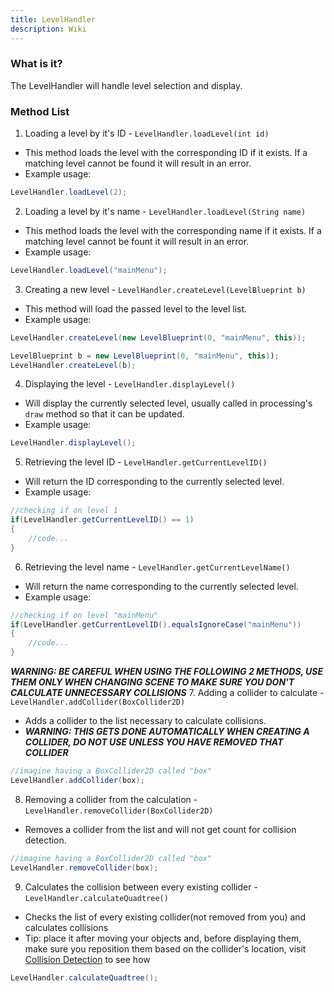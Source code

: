```yaml
---
title: LevelHandler
description: Wiki
---
```


### What is it?

The LevelHandler will handle level selection and display.

### Method List

1. Loading a level by it's ID - `LevelHandler.loadLevel(int id)`
  * This method loads the level with the corresponding ID if it exists. If a matching level cannot be found it will result in an error.
  * Example usage:
```java
LevelHandler.loadLevel(2);
```

2. Loading a level by it's name - `LevelHandler.loadLevel(String name)`
  * This method loads the level with the corresponding name if it exists. If a matching level cannot be fount it will result in an error.
  * Example usage:
```java
LevelHandler.loadLevel("mainMenu");
```

3. Creating a new level - `LevelHandler.createLevel(LevelBlueprint b)`
  * This method will load the passed level to the level list.
  * Example usage:
```java
LevelHandler.createLevel(new LevelBlueprint(0, "mainMenu", this));
```
```java
LevelBlueprint b = new LevelBlueprint(0, "mainMenu", this));
LevelHandler.createLevel(b);
```
4. Displaying the level - `LevelHandler.displayLevel()`
  * Will display the currently selected level, usually called in processing's `draw` method so that it can be updated.
  * Example usage:
```java
LevelHandler.displayLevel();
```

5. Retrieving the level ID - `LevelHandler.getCurrentLevelID()`
  * Will return the ID corresponding to the currently selected level.
  * Example usage:
```java
//checking if on level 1
if(LevelHandler.getCurrentLevelID() == 1)
{
    //code...
}
```

6. Retrieving the level name - `LevelHandler.getCurrentLevelName()`
  * Will return the name corresponding to the currently selected level.
  * Example usage:
```java
//checking if on level "mainMenu"
if(LevelHandler.getCurrentLevelID().equalsIgnoreCase("mainMenu"))
{
    //code...
}
```

***WARNING: BE CAREFUL WHEN USING THE FOLLOWING 2 METHODS, USE THEM ONLY WHEN CHANGING SCENE TO MAKE SURE YOU DON'T CALCULATE UNNECESSARY COLLISIONS***
7. Adding a collider to calculate - `LevelHandler.addCollider(BoxCollider2D)`
  * Adds a collider to the list necessary to calculate collisions.
  * ***WARNING: THIS GETS DONE AUTOMATICALLY WHEN CREATING A COLLIDER, DO NOT USE UNLESS YOU HAVE REMOVED THAT COLLIDER***
```java
//imagine having a BoxCollider2D called "box"
LevelHandler.addCollider(box);
```

8. Removing a collider from the calculation - `LevelHandler.removeCollider(BoxCollider2D)`
  * Removes a collider from the list and will not get count for collision detection.
```java
//imagine having a BoxCollider2D called "box"
LevelHandler.removeCollider(box);
```

9. Calculates the collision between every existing collider - `LevelHandler.calculateQuadtree()`
  * Checks the list of every existing collider(not removed from you) and calculates collisions
  * Tip: place it after moving your objects and, before displaying them, make sure you reposition them based on the collider's location, visit [Collision Detection](https://github.com/dfmolinari/nSlavingEngine-Processing/wiki/Collision-Detection) to see how
```java
LevelHandler.calculateQuadtree();
```
